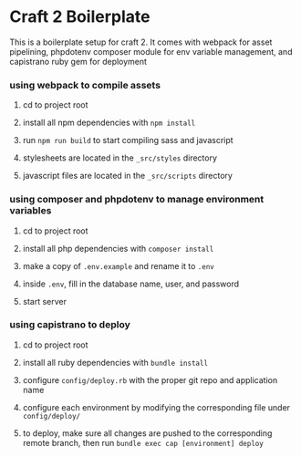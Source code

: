 # Craft 2 Boilerplate

This is a boilerplate setup for craft 2. It comes with webpack for asset pipelining, phpdotenv composer module for env variable management, and capistrano ruby gem for deployment

### using webpack to compile assets

1) cd to project root

2) install all npm dependencies with `npm install`

3) run `npm run build` to start compiling sass and javascript

4) stylesheets are located in the `_src/styles` directory

5) javascript files are located in the `_src/scripts` directory


### using composer and phpdotenv to manage environment variables

1) cd to project root

2) install all php dependencies with  `composer install`

3) make a copy of `.env.example` and rename it to `.env`

4) inside `.env`, fill in the database name, user, and password

5) start server

### using capistrano to deploy

1) cd to project root

2) install all ruby dependencies with `bundle install`

3) configure `config/deploy.rb` with the proper git repo and application name

4) configure each environment by modifying the corresponding file under `config/deploy/`

5) to deploy, make sure all changes are pushed to the corresponding remote branch, then run `bundle exec cap [environment] deploy`
